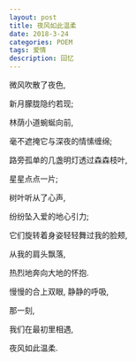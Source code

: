 ```yaml
---
layout: post
title: 夜风如此温柔
date: 2018-3-24
categories: POEM
tags: 爱情
description: 回忆
---
```



 微风吹散了夜色,
 
 新月朦胧隐约若现;
 
 林荫小道蜿蜒向前, 
 
 毫不遮掩它与深夜的情愫缠绵;
 
 路旁孤单的几盏明灯透过森森枝叶, 
 
 星星点点一片;
 
 树叶听从了心声,
 
 纷纷坠入爱的地心引力;
 
 它们旋转着身姿轻轻舞过我的脸颊, 
 
 从我的肩头飘落,
 
 热烈地奔向大地的怀抱.
 
 慢慢的合上双眼, 静静的呼吸, 
 
 那一刻,
 
 我们在最初里相遇,
 
 夜风如此温柔. 













